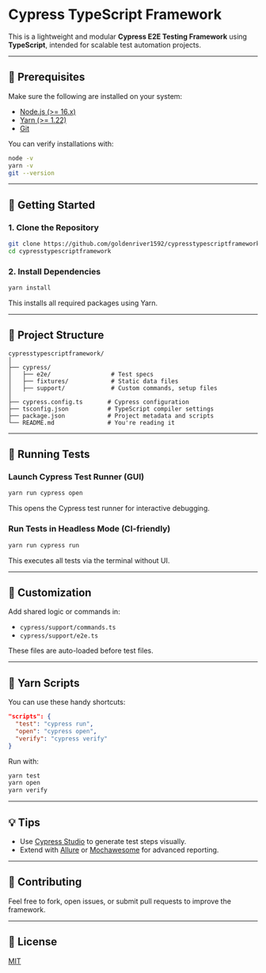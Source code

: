 # Cypress TypeScript Framework

This is a lightweight and modular **Cypress E2E Testing Framework** using **TypeScript**, intended for scalable test automation projects.

---

## 🧰 Prerequisites

Make sure the following are installed on your system:

- [Node.js (>= 16.x)](https://nodejs.org/)
- [Yarn (>= 1.22)](https://classic.yarnpkg.com/)
- [Git](https://git-scm.com/)

You can verify installations with:

```bash
node -v
yarn -v
git --version
```

---

## 🚀 Getting Started

### 1. Clone the Repository

```bash
git clone https://github.com/goldenriver1592/cypresstypescriptframework.git
cd cypresstypescriptframework
```

### 2. Install Dependencies

```bash
yarn install
```

This installs all required packages using Yarn.

---

## 📂 Project Structure

```
cypresstypescriptframework/
│
├── cypress/
│   ├── e2e/                 # Test specs
│   ├── fixtures/            # Static data files
│   ├── support/             # Custom commands, setup files
│
├── cypress.config.ts       # Cypress configuration
├── tsconfig.json           # TypeScript compiler settings
├── package.json            # Project metadata and scripts
└── README.md               # You're reading it
```

---

## 🧪 Running Tests

### Launch Cypress Test Runner (GUI)

```bash
yarn run cypress open
```

This opens the Cypress test runner for interactive debugging.

### Run Tests in Headless Mode (CI-friendly)

```bash
yarn run cypress run
```

This executes all tests via the terminal without UI.

---

## 🔧 Customization

Add shared logic or commands in:

- `cypress/support/commands.ts`
- `cypress/support/e2e.ts`

These files are auto-loaded before test files.

---

## 📜 Yarn Scripts

You can use these handy shortcuts:

```json
"scripts": {
  "test": "cypress run",
  "open": "cypress open",
  "verify": "cypress verify"
}
```

Run with:

```bash
yarn test
yarn open
yarn verify
```

---

## 💡 Tips

- Use [Cypress Studio](https://docs.cypress.io/guides/core-concepts/using-cypress-studio) to generate test steps visually.
- Extend with [Allure](https://docs.qameta.io/allure/) or [Mochawesome](https://github.com/adamgruber/mochawesome) for advanced reporting.

---

## 🤝 Contributing

Feel free to fork, open issues, or submit pull requests to improve the framework.

---

## 📄 License

[MIT](https://opensource.org/licenses/MIT)